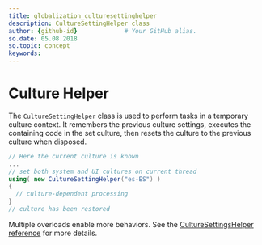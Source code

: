 ```yaml
---
title: globalization_culturesettinghelper    
description: CultureSettingHelper class
author: {github-id}             # Your GitHub alias.
so.date: 05.08.2018
so.topic: concept
keywords:
---
```


# Culture Helper

The `CultureSettingHelper` class is used to perform tasks in a temporary culture context. It remembers the previous culture settings, executes the containing code in the set culture, then resets the culture to the previous culture when disposed.

```csharp
// Here the current culture is known
...
// set both system and UI cultures on current thread
using( new CultureSettingHelper("es-ES") )
{
  // culture-dependent processing
}
// culture has been restored
```

Multiple overloads enable more behaviors. See the [CultureSettingsHelper reference][1] for more details.

<!-- Referenced links -->
[1]: https://community.superoffice.com/documentation/SDK/SO.NetServer.Data.Access/html/T_SuperOffice_Globalization_CultureSettingHelper.htm
